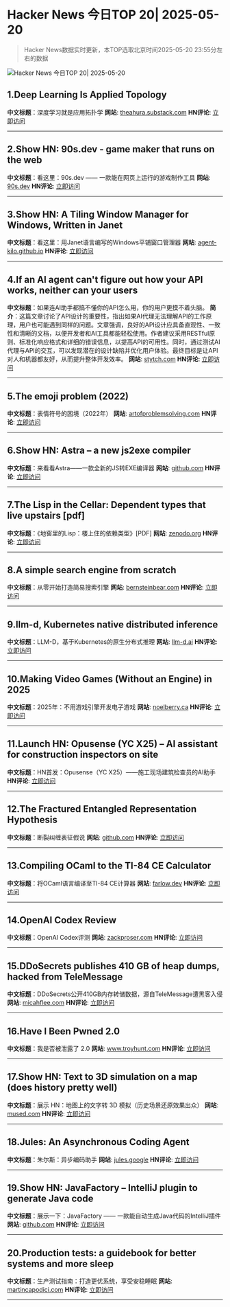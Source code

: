 # Hacker News 今日TOP 20| 2025-05-20

> Hacker News数据实时更新，本TOP选取北京时间2025-05-20 23:55分左右的数据

![Hacker News 今日TOP 20| 2025-05-20](https://img.chuhaix.com/2024/0910_imageFile-1665440404179-628424718_1725901191.png)

## 1.Deep Learning Is Applied Topology
**中文标题**：深度学习就是应用拓扑学
**网站**:  <a href='https://theahura.substack.com/p/deep-learning-is-applied-topology' target='_blank' rel='nofollow'>theahura.substack.com</a>
**HN评论**:  <a href='https://news.ycombinator.com/item?id=44041738&utm_source=www.chuhaix.com' target='_blank' rel='nofollow'>立即访问</a>

---

## 2.Show HN: 90s.dev - game maker that runs on the web
**中文标题**：看这里：90s.dev —— 一款能在网页上运行的游戏制作工具
**网站**:  <a href='https://90s.dev/blog/finally-releasing-90s-dev.html' target='_blank' rel='nofollow'>90s.dev</a>
**HN评论**:  <a href='https://news.ycombinator.com/item?id=44042371&utm_source=www.chuhaix.com' target='_blank' rel='nofollow'>立即访问</a>

---

## 3.Show HN: A Tiling Window Manager for Windows, Written in Janet
**中文标题**：看这里：用Janet语言编写的Windows平铺窗口管理器
**网站**:  <a href='https://agent-kilo.github.io/jwno/' target='_blank' rel='nofollow'>agent-kilo.github.io</a>
**HN评论**:  <a href='https://news.ycombinator.com/item?id=44042490&utm_source=www.chuhaix.com' target='_blank' rel='nofollow'>立即访问</a>

---

## 4.If an AI agent can't figure out how your API works, neither can your users
**中文标题**：如果连AI助手都搞不懂你的API怎么用，你的用户更摸不着头脑。
**简介**：这篇文章讨论了API设计的重要性，指出如果AI代理无法理解API的工作原理，用户也可能遇到同样的问题。文章强调，良好的API设计应具备直观性、一致性和清晰的文档，以便开发者和AI工具都能轻松使用。作者建议采用RESTful原则、标准化响应格式和详细的错误信息，以提高API的可用性。同时，通过测试AI代理与API的交互，可以发现潜在的设计缺陷并优化用户体验。最终目标是让API对人和机器都友好，从而提升整体开发效率。
**网站**:  <a href='https://stytch.com/blog/if-an-ai-agent-cant-figure-out-how-your-api-works-neither-can-your-users/' target='_blank' rel='nofollow'>stytch.com</a>
**HN评论**:  <a href='https://news.ycombinator.com/item?id=44042311&utm_source=www.chuhaix.com' target='_blank' rel='nofollow'>立即访问</a>

---

## 5.The emoji problem (2022)
**中文标题**：表情符号的困境（2022年）
**网站**:  <a href='https://artofproblemsolving.com/community/c2532359h2760821_the_emoji_problem__part_i?srsltid=AfmBOor9TbMq_A7hGHSJGfoWaa2HNzducSYZu35d_LFlCSNLXpvt-pdS' target='_blank' rel='nofollow'>artofproblemsolving.com</a>
**HN评论**:  <a href='https://news.ycombinator.com/item?id=44039864&utm_source=www.chuhaix.com' target='_blank' rel='nofollow'>立即访问</a>

---

## 6.Show HN: Astra – a new js2exe compiler
**中文标题**：来看看Astra——一款全新的JS转EXE编译器
**网站**:  <a href='https://github.com/astracompiler/cli' target='_blank' rel='nofollow'>github.com</a>
**HN评论**:  <a href='https://news.ycombinator.com/item?id=44042343&utm_source=www.chuhaix.com' target='_blank' rel='nofollow'>立即访问</a>

---

## 7.The Lisp in the Cellar: Dependent types that live upstairs [pdf]
**中文标题**：《地窖里的Lisp：楼上住的依赖类型》[PDF]
**网站**:  <a href='https://zenodo.org/records/15424968/files/deputy-els.pdf' target='_blank' rel='nofollow'>zenodo.org</a>
**HN评论**:  <a href='https://news.ycombinator.com/item?id=44041515&utm_source=www.chuhaix.com' target='_blank' rel='nofollow'>立即访问</a>

---

## 8.A simple search engine from scratch
**中文标题**：从零开始打造简易搜索引擎
**网站**:  <a href='https://bernsteinbear.com/blog/simple-search/' target='_blank' rel='nofollow'>bernsteinbear.com</a>
**HN评论**:  <a href='https://news.ycombinator.com/item?id=44039744&utm_source=www.chuhaix.com' target='_blank' rel='nofollow'>立即访问</a>

---

## 9.llm-d, Kubernetes native distributed inference
**中文标题**：LLM-D，基于Kubernetes的原生分布式推理
**网站**:  <a href='https://llm-d.ai/blog/llm-d-announce' target='_blank' rel='nofollow'>llm-d.ai</a>
**HN评论**:  <a href='https://news.ycombinator.com/item?id=44040883&utm_source=www.chuhaix.com' target='_blank' rel='nofollow'>立即访问</a>

---

## 10.Making Video Games (Without an Engine) in 2025
**中文标题**：2025年：不用游戏引擎开发电子游戏
**网站**:  <a href='https://noelberry.ca/posts/making_games_in_2025/' target='_blank' rel='nofollow'>noelberry.ca</a>
**HN评论**:  <a href='https://news.ycombinator.com/item?id=44038209&utm_source=www.chuhaix.com' target='_blank' rel='nofollow'>立即访问</a>

---

## 11.Launch HN: Opusense (YC X25) – AI assistant for construction inspectors on site
**中文标题**：HN首发：Opusense（YC X25）——施工现场建筑检查员的AI助手
**HN评论**:  <a href='https://news.ycombinator.com/item?id=44042791&utm_source=www.chuhaix.com' target='_blank' rel='nofollow'>立即访问</a>

---

## 12.The Fractured Entangled Representation Hypothesis
**中文标题**：断裂纠缠表征假说
**网站**:  <a href='https://github.com/akarshkumar0101/fer' target='_blank' rel='nofollow'>github.com</a>
**HN评论**:  <a href='https://news.ycombinator.com/item?id=44043034&utm_source=www.chuhaix.com' target='_blank' rel='nofollow'>立即访问</a>

---

## 13.Compiling OCaml to the TI-84 CE Calculator
**中文标题**：将OCaml语言编译至TI-84 CE计算器
**网站**:  <a href='https://farlow.dev/2025/05/17/ocaml-on-calculator' target='_blank' rel='nofollow'>farlow.dev</a>
**HN评论**:  <a href='https://news.ycombinator.com/item?id=44017560&utm_source=www.chuhaix.com' target='_blank' rel='nofollow'>立即访问</a>

---

## 14.OpenAI Codex Review
**中文标题**：OpenAI Codex评测
**网站**:  <a href='https://zackproser.com/blog/openai-codex-review' target='_blank' rel='nofollow'>zackproser.com</a>
**HN评论**:  <a href='https://news.ycombinator.com/item?id=44042070&utm_source=www.chuhaix.com' target='_blank' rel='nofollow'>立即访问</a>

---

## 15.DDoSecrets publishes 410 GB of heap dumps, hacked from TeleMessage
**中文标题**：DDoSecrets公开410GB内存转储数据，源自TeleMessage遭黑客入侵
**网站**:  <a href='https://micahflee.com/ddosecrets-publishes-410-gb-of-heap-dumps-hacked-from-telemessages-archive-server/' target='_blank' rel='nofollow'>micahflee.com</a>
**HN评论**:  <a href='https://news.ycombinator.com/item?id=44036647&utm_source=www.chuhaix.com' target='_blank' rel='nofollow'>立即访问</a>

---

## 16.Have I Been Pwned 2.0
**中文标题**：我是否被泄露了 2.0
**网站**:  <a href='https://www.troyhunt.com/have-i-been-pwned-2-0-is-now-live/' target='_blank' rel='nofollow'>www.troyhunt.com</a>
**HN评论**:  <a href='https://news.ycombinator.com/item?id=44035158&utm_source=www.chuhaix.com' target='_blank' rel='nofollow'>立即访问</a>

---

## 17.Show HN: Text to 3D simulation on a map (does history pretty well)
**中文标题**：展示 HN：地图上的文字转 3D 模拟（历史场景还原效果出众）
**网站**:  <a href='https://mused.com/map/' target='_blank' rel='nofollow'>mused.com</a>
**HN评论**:  <a href='https://news.ycombinator.com/item?id=44040419&utm_source=www.chuhaix.com' target='_blank' rel='nofollow'>立即访问</a>

---

## 18.Jules: An Asynchronous Coding Agent
**中文标题**：朱尔斯：异步编码助手
**网站**:  <a href='https://jules.google/' target='_blank' rel='nofollow'>jules.google</a>
**HN评论**:  <a href='https://news.ycombinator.com/item?id=44034918&utm_source=www.chuhaix.com' target='_blank' rel='nofollow'>立即访问</a>

---

## 19.Show HN: JavaFactory – IntelliJ plugin to generate Java code
**中文标题**：展示一下：JavaFactory —— 一款能自动生成Java代码的IntelliJ插件
**网站**:  <a href='https://github.com/JavaFactoryPluginDev/javafactory-plugin' target='_blank' rel='nofollow'>github.com</a>
**HN评论**:  <a href='https://news.ycombinator.com/item?id=44040301&utm_source=www.chuhaix.com' target='_blank' rel='nofollow'>立即访问</a>

---

## 20.Production tests: a guidebook for better systems and more sleep
**中文标题**：生产测试指南：打造更优系统，享受安稳睡眠
**网站**:  <a href='https://martincapodici.com/2025/05/13/production-tests-a-guidebook-for-better-systems-and-more-sleep/' target='_blank' rel='nofollow'>martincapodici.com</a>
**HN评论**:  <a href='https://news.ycombinator.com/item?id=44013071&utm_source=www.chuhaix.com' target='_blank' rel='nofollow'>立即访问</a>

---

